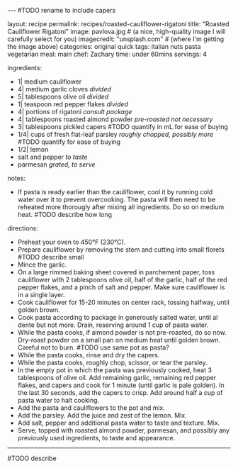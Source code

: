 
--- #TODO rename to include capers

layout: recipe
permalink: recipes/roasted-cauliflower-rigatoni
title:  "Roasted Cauliflower Rigatoni"
image: pavlova.jpg # (a nice, high-quality image I will carefully select for you)
imagecredit: "unsplash.com" # (where I'm getting the image above)
categories: original quick
tags: italian nuts pasta vegetarian
meal: main
chef: Zachary
time: under 60mins
servings: 4

ingredients: 
- 1| medium cauliflower
- 4| medium garlic cloves *divided*
- 5| tablespoons olive oil *divided*
- 1| teaspoon red pepper flakes *divided*
- 4| portions of rigatoni *consult package*
- 4| tablespoons roasted almond powder *pre-roasted not necessary*
- 3| tablespoons pickled capers #TODO quantify in mL for ease of buying
- 1/4| cups of fresh flat-leaf parsley *roughly chopped, possibly more* #TODO quantify for ease of buying
- 1/2| lemon
- salt and pepper *to taste*
- parmesan *grated, to serve*

notes: 
- If pasta is ready earlier than the cauliflower, cool it by running cold water over it to prevent overcooking. The pasta will then need to be reheated more thorougly after mixing all ingredients. Do so on medium heat. #TODO describe how long

directions:
- Preheat your oven to 450°F (230°C).
- Prepare cauliflower by removing the stem and cutting into small florets #TODO describe small
- Mince the garlic.
- On a large rimmed baking sheet covered in parchement paper, toss cauliflower with 2 tablespoons olive oil, half of the garlic, half of the red pepper flakes, and a pinch of salt and pepper. Make sure cauliflower is in a single layer.
- Cook cauliflower for 15-20 minutes on center rack, tossing halfway, until golden brown.
- Cook pasta according to package in generously salted water, until al dente but not more. Drain, reserving around 1 cup of pasta water.
- While the pasta cooks, if almond powder is not pre-roasted, do so now. Dry-roast powder on a small pan on medium heat until golden brown. Careful not to burn. #TODO use same pot as pasta?
- While the pasta cooks, rinse and dry the capers.
- While the pasta cooks, roughly chop, scissor, or tear the parsley.
- In the empty pot in which the pasta was previously cooked, heat 3 tablespoons of olive oil. Add remaining garlic, remaining red pepper flakes, and capers and cook for 1 minute (until garlic is pale golden). In the last 30 seconds, add the capers to crisp. Add around half a cup of pasta water to halt cooking.
- Add the pasta and cauliflowers to the pot and mix.
- Add the parsley. Add the juice and zest of the lemon. Mix.
- Add salt, pepper and additional pasta water to taste and texture. Mix.
- Serve, topped with roasted almond powder, parmesan, and possibly any previously used ingredients, to taste and appearance.

--- 
<!-- Below is the description, just write what you want or leave it empty 😁 -->
#TODO describe